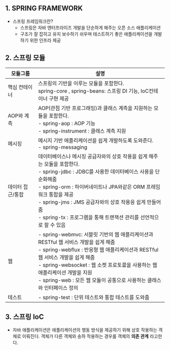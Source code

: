 ## 1. SPRING FRAMEWORK
- 스프링 프레임워크란?
   - 스프링은 자바 엔터프라이즈 개발을 단순하게 해주는 오픈 소스 애플리케이션
   - 구조가 잘 잡히고 유지 보수하기 쉬우며 테스트하기 좋은 애플리케이션을 개발하기 위한 인프라 제공
## 2. 스프링 모듈

|모듈그룹|설명|
|-------|----|
|핵심 컨테이너|스프링의 기반을 이루는 모듈을 포함한다. <br> spring-core , spring-beans: 스프링 DI 기능, IoC컨테이너 구현 제공|
|AOP와 계측|AOP(관점 기반 프로그래밍)과 클래스 계측을 지원하는 모듈을 포함한다. <br>- spring-aop : AOP 기능<br>- spring-instrument : 클래스 계측 지원|
|메시징| 메시지 기반 애플리케이션을 쉽게 개발하도록 도와준다. <br>- spring-messaging
|데이터 접근/통합| 데이터베이스나 메시징 공급자와의 상호 작용을 쉽게 해주는 모듈을 포함한다.<br>- spring-jdbc : JDBC를 사용한 데이터베이스 사용을 단순화해줌<br>- spring-orm : 하이버네이트나 JPA와같은 ORM 프레임워크 통합을 제공<br>- spring-jms : JMS 공급자와의 상호 작용응 쉽게 만들어줌<br>- spring-tx : 프로그램을 통해 트랜잭션 관리를 선언적으로 할 수 있음|
|웹|- spring-webmvc: 서블릿 기반의 웹 애플리케이션과 RESTful 웹 서비스 개발을 쉽게 해줌<br> - spring-webflux : 반응형 웹 애플리케이션과 RESTful 웹 서비스 개발을 쉽게 해줌<br> - spring-websocket : 웹 소켓 프로토콜을 사용하는 웹 애플리케이션 개발을 지원<br> - spring-web : 모든 웹 모듈이 공통으로 사용하는 클래스와 인터페이스 정의
|테스트|- spring-test : 단위 테스트와 통합 테스트를 도와줌|

## 3. 스프링 IoC 
- 자바 애플리케이션은 애플리케이션의 행동 방식을 제공하기 위해 상호 작용하는 객체로 이뤄진다. 객체가 다른 객체와 송하 작용하는 경우를 객체의 <b>의존 관계</b> 라고한다.
